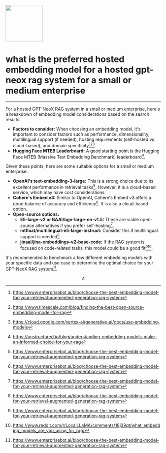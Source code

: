 <img src="https://r2cdn.perplexity.ai/pplx-full-logo-primary-dark%402x.png" class="logo" width="120"/>

# what is the preferred hosted embedding model for a hosted gpt-neox rag system for a small or medium enterprise

---
For a hosted GPT-NeoX RAG system in a small or medium enterprise, here's a breakdown of embedding model considerations based on the search results:

* **Factors to consider:** When choosing an embedding model, it's important to consider factors such as performance, dimensionality, multilingual support (if needed), hosting requirements (self-hosted vs. cloud-based), and domain specificity[^1][^3][^4].
* **Hugging Face MTEB Leaderboard:** A good starting point is the Hugging Face MTEB (Massive Text Embedding Benchmark) leaderboard[^6].

Given these points, here are some suitable options for a small or medium enterprise:

* **OpenAI's text-embedding-3-large:** This is a strong choice due to its excellent performance in retrieval tasks[^1]. However, it is a cloud-based service, which may have cost considerations.
* **Cohere's Embed v3:** Similar to OpenAI, Cohere's Embed v3 offers a good balance of accuracy and efficiency[^1]. It is also a cloud-based option.
* **Open-source options:**
    * **E5-large-v2 or BAAI/bge-large-en-v1.5:** These are viable open-source alternatives if you prefer self-hosting[^1].
    * **intfloat/multilingual-e5-large-instruct:**  Consider this if multilingual support is needed[^1].
    * **jinaai/jina-embeddings-v2-base-code:** If the RAG system is focused on code-related tasks, this model could be a good fit[^1][^5].

It's recommended to benchmark a few different embedding models with your specific data and use case to determine the optimal choice for your GPT-NeoX RAG system[^1].

<div style="text-align: center">⁂</div>

[^1]: https://www.enterprisebot.ai/blog/choose-the-best-embedding-model-for-your-retrieval-augmented-generation-rag-system

[^2]: https://huggingface.co/docs/transformers/en/model_doc/gpt_neox

[^3]: https://www.timescale.com/blog/finding-the-best-open-source-embedding-model-for-rag

[^4]: https://cloud.google.com/vertex-ai/generative-ai/docs/use-embedding-models

[^5]: https://www.reddit.com/r/LocalLLaMA/comments/18j39qt/what_embedding_models_are_you_using_for_rag/

[^6]: https://unstructured.io/blog/understanding-embedding-models-make-an-informed-choice-for-your-rag

[^7]: https://buttondown.com/ainews/archive/ainews-contextual-document-embeddings-cde-small-v1/

[^8]: https://vectorize.io/picking-the-best-embedding-model-for-rag/

[^9]: https://www.mongodb.com/developer/products/atlas/choose-embedding-model-rag/

[^10]: https://www.galileo.ai/blog/mastering-rag-how-to-select-an-embedding-model

[^11]: https://www.pinecone.io/learn/series/rag/embedding-models-rundown/

[^12]: https://github.com/tensorchord/Awesome-LLMOps

[^13]: https://nlpcloud.com/effectively-using-gpt-j-gpt-neo-gpt-3-alternatives-few-shot-learning.html

[^14]: https://github.com/Hannibal046/Awesome-LLM

[^15]: https://github.com/EleutherAI/gpt-neox

